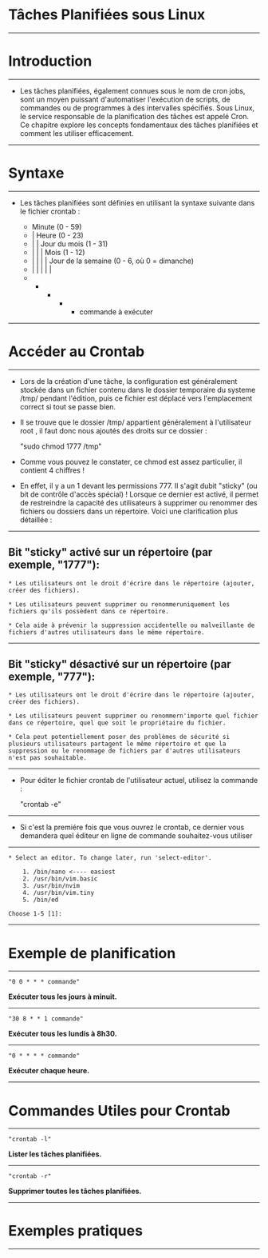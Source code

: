 # **Tâches Planifiées sous Linux**
---


# **Introduction**
---


* Les tâches planifiées, également connues sous le nom de cron jobs, sont un moyen puissant d'automatiser l'exécution de scripts, de commandes ou de programmes à des intervalles spécifiés. Sous Linux, le service responsable de la planification des tâches est appelé Cron. Ce chapitre explore les concepts fondamentaux des tâches planifiées et comment les utiliser efficacement.
---


# **Syntaxe**
---


* Les tâches planifiées sont définies en utilisant la syntaxe suivante dans le fichier crontab :


    * Minute (0 - 59)
    * | Heure (0 - 23)
    * | | Jour du mois (1 - 31)
    * | | | Mois (1 - 12)
    * | | | | Jour de la semaine (0 - 6, où 0 = dimanche)
    * | | | | |
    * * * * * commande à exécuter
---


# **Accéder au Crontab**
---


- Lors de la création d'une tâche, la configuration est généralement stockée dans un fichier contenu dans le dossier temporaire du systeme /tmp/ pendant l'édition, puis ce fichier est déplacé vers l'emplacement correct si tout se passe bien.


- Il se trouve que le dossier /tmp/ appartient généralement à l'utilisateur root , il faut donc nous ajoutés des droits sur ce dossier :


    "sudo chmod 1777 /tmp"


- Comme vous pouvez le constater, ce chmod est assez particulier, il contient 4 chiffres !


- En effet, il y a un 1 devant les permissions 777. Il s'agit dubit "sticky" (ou bit de contrôle d'accès spécial) ! Lorsque ce dernier est activé, il permet de restreindre la capacité des utilisateurs à supprimer ou renommer des fichiers ou dossiers dans un répertoire. Voici une clarification plus détaillée :
---


## **Bit "sticky" activé sur un répertoire (par exemple, "1777"):**


    * Les utilisateurs ont le droit d'écrire dans le répertoire (ajouter, créer des fichiers).

    * Les utilisateurs peuvent supprimer ou renommeruniquement les fichiers qu'ils possèdent dans ce répertoire.

    * Cela aide à prévenir la suppression accidentelle ou malveillante de fichiers d'autres utilisateurs dans le même répertoire.
---


## **Bit "sticky" désactivé sur un répertoire (par exemple, "777"):**


    * Les utilisateurs ont le droit d'écrire dans le répertoire (ajouter, créer des fichiers).

    * Les utilisateurs peuvent supprimer ou renommern'importe quel fichier dans ce répertoire, quel que soit le propriétaire du fichier.

    * Cela peut potentiellement poser des problèmes de sécurité si plusieurs utilisateurs partagent le même répertoire et que la suppression ou le renommage de fichiers par d'autres utilisateurs n'est pas souhaitable.
---


- Pour éditer le fichier crontab de l'utilisateur actuel, utilisez la commande :


    "crontab -e"
---


- Si c'est la premiére fois que vous ouvrez le crontab, ce dernier vous demandera quel éditeur en ligne de commande souhaitez-vous utiliser 
---


    * Select an editor. To change later, run 'select-editor'.

        1. /bin/nano <---- easiest
        2. /usr/bin/vim.basic
        3. /usr/bin/nvim
        4. /usr/bin/vim.tiny
        5. /bin/ed

    Choose 1-5 [1]:
---


# **Exemple de planification**
---


    "0 0 * * * commande"


**Exécuter tous les jours à minuit.**

---

    "30 8 * * 1 commande"


**Exécuter tous les lundis à 8h30.**

---


    "0 * * * * commande"


**Exécuter chaque heure.**

---


# **Commandes Utiles pour Crontab**
---


    "crontab -l"


**Lister les tâches planifiées.**

---


    "crontab -r"


**Supprimer toutes les tâches planifiées.**

---


# **Exemples pratiques**
---